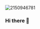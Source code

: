 ![2150946781](https://github.com/Ranex2016/Ranex2016/assets/18156357/5e01ec18-bda1-45e2-a607-2d1c7a6ace27)
### Hi there 👋

<!--
**Ranex2016/Ranex2016** is a ✨ _special_ ✨ repository because its `README.md` (this file) appears on your GitHub profile.

Here are some ideas to get you started:

- 🔭 I’m currently working on ...
- 🌱 I’m currently learning ...
- 👯 I’m looking to collaborate on ...
- 🤔 I’m looking for help with ...
- 💬 Ask me about ...
- 📫 How to reach me: ...
- 😄 Pronouns: ...
- ⚡ Fun fact: ...
-->
